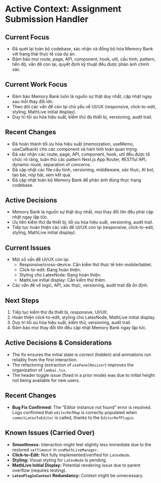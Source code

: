 # Active Context: Assignment Submission Handler

## Current Focus

- Đã quét lại toàn bộ codebase, xác nhận và đồng bộ hóa Memory Bank với trạng thái thực tế của dự án.
- Đảm bảo mọi route, page, API, component, hook, util, cấu hình, pattern, tiến độ, vấn đề còn lại, quyết định kỹ thuật đều được phản ánh chính xác.

## Current Work Focus

- Đảm bảo Memory Bank luôn là nguồn sự thật duy nhất, cập nhật ngay sau mỗi thay đổi lớn.
- Theo dõi các vấn đề còn lại chủ yếu về UI/UX (responsive, click-to-edit, styling, MathLive initial display).
- Duy trì tối ưu hóa hiệu suất, kiểm thử đa thiết bị, versioning, audit trail.

## Recent Changes

- Đã hoàn thành tối ưu hóa hiệu suất (memoization, useMemo, useCallback) cho các component và hàm tính toán quan trọng.
- Đã xác nhận các route, page, API, component, hook, util đều được tổ chức rõ ràng, tuân thủ các pattern Next.js App Router, RESTful API, dynamic route, separation of concerns.
- Đã cập nhật các file cấu hình, versioning, middleware, xác thực, AI bot, tạo bài, nộp bài, xem kết quả.
- Đã cập nhật toàn bộ Memory Bank để phản ánh đúng thực trạng codebase.

## Active Decisions

- Memory Bank là nguồn sự thật duy nhất, mọi thay đổi lớn đều phải cập nhật ngay lập tức.
- Ưu tiên kiểm thử đa thiết bị, tối ưu hóa hiệu suất, versioning, audit trail.
- Tiếp tục hoàn thiện các vấn đề UI/UX còn lại (responsive, click-to-edit, styling, MathLive initial display).

## Current Issues

- Một số vấn đề UI/UX còn lại:
  - Responsive/cross-device: Cần kiểm thử thực tế trên mobile/tablet.
  - Click-to-edit: Đang hoàn thiện.
  - Styling cho LatexNode: Đang hoàn thiện.
  - MathLive initial display: Cần kiểm thử thêm.
- Các vấn đề về logic, API, xác thực, versioning, audit trail đã ổn định.

## Next Steps

1. Tiếp tục kiểm thử đa thiết bị, responsive, UI/UX.
2. Hoàn thiện click-to-edit, styling cho LatexNode, MathLive initial display.
3. Duy trì tối ưu hóa hiệu suất, kiểm thử, versioning, audit trail.
4. Đảm bảo mọi thay đổi lớn đều cập nhật Memory Bank ngay lập tức.

## Active Decisions & Considerations

- The fix ensures the initial state is correct (hidden) and animations run reliably from the first interaction.
- The refactoring (extraction of `usePanelResizer`) improves the organization of `lambai.tsx`.
- The header toggle issue (fixed in a prior mode) was due to initial height not being available for new users.

## Recent Changes

- **Bug Fix Confirmed:** The "Editor instance not found" error is resolved. Logs confirmed that `editorRefMap` is correctly populated when `commitLatexToEditor` is called, thanks to the `EditorRefPlugin`.

## Known Issues (Carried Over)

- **Smoothness:** Interaction might feel slightly less immediate due to the restored `setTimeout` in `useMathLiveManager`.
- **Click-to-Edit:** Not fully implemented/verified for `LatexNode`.
- **Styling:** Visual styling for `LatexNode` is pending.
- **MathLive Initial Display:** Potential rendering issue due to parent overflow (requires testing).
- **`LatexPluginContext` Redundancy:** Context might be unnecessary.

